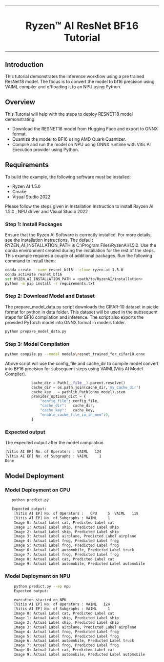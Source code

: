 <!-- Getting started with RESNET18_BF16 flow test with Python and C++ deployment -->
<table class="sphinxhide" width="100%">
 <tr width="100%">
    <td align="center"><h1> Ryzen™ AI ResNet BF16 Tutorial </h1>
    </td>
 </tr>
</table>

## Introduction

This tutorial demonstrates the inference workflow using a pre trained ResNet18 model. The focus is to convert the model to bf16 precision using VAIML compiler and offloading it to an NPU using Python.

## Overview

This Tutorial will help with the steps to deploy RESNET18 model demonstrating:

- Download the RESNET18 model from Hugging Face and export to ONNX format.
- Quantize the model to BF16 using AMD Quark Quantizer.
- Compile and run the model on NPU using ONNX runtime with Vitis AI Execution provider using Python.

## Requirements

To build the example, the following software must be installed:

- Ryzen AI 1.5.0
- Cmake
- Visual Studio 2022

Please follow the steps given in Installation Instruction to install Rayzen AI 1.5.0 , NPU driver and Visual Studio 2022


### Step 1: Install Packages

Ensure that the Ryzen AI Software is correctly installed. For more details, see the installation instructions. The default RYZEN_AI_INSTALLATION_PATH is C:\Program Files\RyzenAI\1.5.0. Use the conda environment created during the installation for the rest of the steps. This example requires a couple of additional packages. Run the following command to install them:

```bash
conda create --name resnet_bf16 --clone ryzen-ai-1.5.0
conda activate resnet_bf16
set RYZEN_AI_INSTALLATION_PATH = <path/to/RyzenAI/installation>
python -m pip install -r requirements.txt
```

###  Step 2: Download Model and Dataset

The prepare_model_data.py script downloads the CIFAR-10 dataset in pickle format for python in data folder. This dataset will be used in the subsequent steps for BF16 compilation and inference. The script also exports the provided PyTorch model into ONNX format in models folder.

```bash
python prepare_model_data.py
```

### Step 3: Model Compilation

```bash
python compile.py --model models\resnet_trained_for_cifar10.onnx
```

Above script will use the config_file and cache_dir to compile model convert into BF16 precision for subsequent steps using VAIML(Vitis AI Model Compiler).

```python
            cache_dir = Path(__file__).parent.resolve()
            cache_dir = os.path.join(cache_dir,'my_cache_dir')
            cache_key   = pathlib.Path(onnx_model).stem
            provider_options_dict = {
                "config_file": config_file,
                "cache_dir":   cache_dir,
                "cache_key":   cache_key,
                "enable_cache_file_io_in_mem":0,
            }
```

### Expected output

The expected output after the model compilation

```bash
[Vitis AI EP] No. of Operators : VAIML   124
[Vitis AI EP] No. of Subgraphs : VAIML     1
Done
```

## Model Deployment


### Model Deployment on CPU

```bash
   python predict.py

   Expected output:
    [Vitis AI EP] No. of Operators :   CPU     5  VAIML   119
    [Vitis AI EP] No. of Subgraphs : VAIML     1
    Image 0: Actual Label cat, Predicted Label cat
    Image 1: Actual Label ship, Predicted Label ship
    Image 2: Actual Label ship, Predicted Label ship
    Image 3: Actual Label airplane, Predicted Label airplane
    Image 4: Actual Label frog, Predicted Label frog
    Image 5: Actual Label frog, Predicted Label frog
    Image 6: Actual Label automobile, Predicted Label truck
    Image 7: Actual Label frog, Predicted Label frog
    Image 8: Actual Label cat, Predicted Label cat
    Image 9: Actual Label automobile, Predicted Label automobile
```

### Model Deployment on NPU

```bash
    python predict.py --ep npu
    Expected output:

    execution started on NPU
    [Vitis AI EP] No. of Operators : VAIML   124
    [Vitis AI EP] No. of Subgraphs : VAIML     1
    Image 0: Actual Label cat, Predicted Label cat
    Image 1: Actual Label ship, Predicted Label ship
    Image 2: Actual Label ship, Predicted Label ship
    Image 3: Actual Label airplane, Predicted Label airplane
    Image 4: Actual Label frog, Predicted Label frog
    Image 5: Actual Label frog, Predicted Label frog
    Image 6: Actual Label automobile, Predicted Label truck
    Image 7: Actual Label frog, Predicted Label frog
    Image 8: Actual Label cat, Predicted Label cat
    Image 9: Actual Label automobile, Predicted Label automobile
```